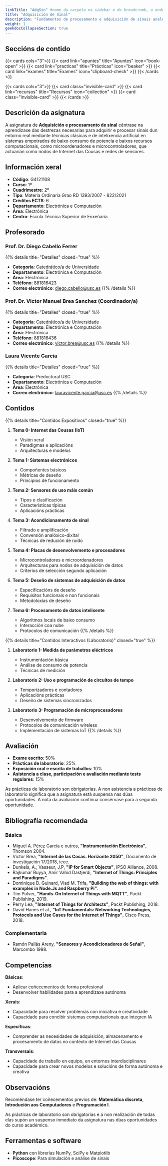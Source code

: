```yaml
---
linkTitle: "AdqSin" #nome da carpeta na sidebar e do breadcrumb, o enderezo (link) resl é o nome da carpeta de arquivos, pero ponse en minusculas automáticamente  
title: "Adquisición de Sinal"
description: "Fundamentos de procesamento e adquisición de sinais analóxicos e dixitais"
weight: 1
geekdocCollapseSection: true
---
```


## Seccións de contido

{{< cards cols="3">}}
  {{< card link="apuntes" title="Apuntes" icon="book-open" >}}
  {{< card link="practicas" title="Prácticas" icon="beaker" >}}
  {{< card link="exames" title="Exames" icon="clipboard-check" >}}
{{< /cards >}}

{{< cards cols="3">}}
  {{< card class="invisible-card" >}}
  {{< card link="recursos" title="Recursos" icon="collection" >}}
  {{< card class="invisible-card" >}}
{{< /cards >}}

## Descrición da asignatura

A asignatura de **Adquisición e procesamento de sinal** céntrase na aprendizaxe das destrezas necesarias para adquirir e procesar sinais dun entorno real mediante técnicas clásicas e de intelixencia artificial en sistemas empotrados de baixo consumo de potencia e baixos recursos computacionais, como microordenadores e microcontroladores, que actuarían como nodos de Internet das Cousas e redes de sensores.

## Información xeral

- **Código**: G4121108
- **Curso**: 1º
- **Cuadrimestre**: 2º
- **Tipo**: Materia Ordinaria Grao RD 1393/2007 - 822/2021
- **Créditos ECTS**: 6
- **Departamento**: Electrónica e Computación
- **Área**: Electrónica
- **Centro**: Escola Técnica Superior de Enxeñaría

## Profesorado

### Prof. Dr. Diego Cabello Ferrer
{{% details title="Detalles" closed="true" %}}
- **Categoría**: Catedrático/a de Universidade
- **Departamento**: Electrónica e Computación
- **Área**: Electrónica
- **Teléfono**: 881816423
- **Correo electrónico**: [diego.cabello@usc.es](mailto:diego.cabello@usc.es)
{{% /details %}}

### Prof. Dr. Victor Manuel Brea Sanchez (Coordinador/a)
{{% details title="Detalles" closed="true" %}}
- **Categoría**: Catedrático/a de Universidade
- **Departamento**: Electrónica e Computación
- **Área**: Electrónica
- **Teléfono**: 881816436
- **Correo electrónico**: [victor.brea@usc.es](mailto:victor.brea@usc.es)
{{% /details %}}

### Laura Vicente Garcia
{{% details title="Detalles" closed="true" %}}
- **Categoría**: Predoctoral USC
- **Departamento**: Electrónica e Computación
- **Área**: Electrónica
- **Correo electrónico**: [lauravicente.garcia@usc.es](mailto:lauravicente.garcia@usc.es)
{{% /details %}}

## Contidos

{{% details title="Contidos Expositivos" closed="true" %}}
1. **Tema 0: Internet das Cousas (IoT)**
   - Visión xeral
   - Paradigmas e aplicacións
   - Arquitecturas e modelos

2. **Tema 1: Sistemas electrónicos**
   - Compoñentes básicos
   - Métricas de deseño
   - Principios de funcionamento

3. **Tema 2: Sensores de uso máis común**
   - Tipos e clasificación
   - Características típicas
   - Aplicacións prácticas

4. **Tema 3: Acondicionamento de sinal**
   - Filtrado e amplificación
   - Conversión analóxico-dixital
   - Técnicas de redución de ruído

5. **Tema 4: Placas de desenvolvemento e procesadores**
   - Microcontroladores e microordenadores
   - Arquitecturas para nodos de adquisición de datos
   - Criterios de selección segundo aplicación

6. **Tema 5: Deseño de sistemas de adquisición de datos**
   - Especificacións de deseño
   - Requisitos funcionais e non funcionais
   - Metodoloxías de deseño

7. **Tema 6: Procesamento de datos intelixente**
   - Algoritmos locais de baixo consumo
   - Interacción coa nube
   - Protocolos de comunicación
{{% /details %}}


{{% details title="Contidos Interactivos (Laboratorio)" closed="true" %}}
1. **Laboratorio 1: Medida de parámetros eléctricos**
   - Instrumentación básica
   - Análise de consumo de potencia
   - Técnicas de medición

2. **Laboratorio 2: Uso e programación de circuítos de tempo**
   - Temporizadores e contadores
   - Aplicacións prácticas
   - Deseño de sistemas sincronizados

3. **Laboratorio 3: Programación de microprocesadores**
   - Desenvolvemento de firmware
   - Protocolos de comunicación wireless
   - Implementación de sistemas IoT
{{% /details %}}

## Avaliación

- **Exame escrito**: 50%
- **Prácticas de laboratorio**: 25%
- **Exposición oral e escrita de traballos**: 10%
- **Asistencia a clase, participación e avaliación mediante tests regulares**: 15%

As prácticas de laboratorio son obrigatorias. A non asistencia a prácticas de laboratorio significa que a asignatura está suspensa nas dúas oportunidades. A nota da avaliación continua consérvase para a segunda oportunidade.

## Bibliografía recomendada

### Básica

- Miguel A. Pérez García e outros, **"Instrumentación Electrónica"**, Thomson 2004.
- Víctor Brea, **"Internet de las Cosas. Horizonte 2050"**, Documento de investigación 17/2018, ieee.
- Dunkels, A.; Vasseur, J.P, **"IP for Smart Objects"**, IPSO Alliance, 2008.
- Rajkumar Buyya, Amir Vahid Dastjerdi, **"Internet of Things: Principles and Paradigms"**.
- Dominique D. Guinard, Vlad M. Trifa, **"Building the web of things: with examples in Node.Js and Raspberry Pi"**.
- Tim Pulver, **"Hands-On Internet of Things with MQTT"**, Packt Publishing, 2019.
- Perry Lea, **"Internet of Things for Architects"**, Packt Publishing, 2018.
- David Hanes et al., **"IoT Fundamentals: Networking Technologies, Protocols and Use Cases for the Internet of Things"**, Cisco Press, 2018.

### Complementaria

- Ramón Pallás Areny, **"Sensores y Acondicionadores de Señal"**, Marcombo 1998.

## Competencias

**Básicas**:
- Aplicar coñecementos de forma profesional
- Desenvolver habilidades para a aprendizaxe autónoma

**Xerais**:
- Capacidade para resolver problemas con iniciativa e creatividade
- Capacidade para concibir sistemas computacionais que integren IA

**Específicas**:
- Comprender as necesidades de adquisición, almacenamento e procesamento de datos no contexto de Internet das Cousas

**Transversais**:
- Capacidade de traballo en equipo, en entornos interdisciplinares
- Capacidade para crear novos modelos e solucións de forma autónoma e creativa

## Observacións

Recoméndase ter coñecementos previos de: **Matemática discreta**, **Introdución aos Computadores** e **Programación I**.

As prácticas de laboratorio son obrigatorias e a non realización de todas elas supón un suspenso inmediato da asignatura nas dúas oportunidades do curso académico.

## Ferramentas e software

- **Python** con librerías NumPy, SciPy e Matplotlib
- **Picoscope**: Para simulación e análise de sinais
<!-- - **Audacity**: Para análise de sinais de audio
- **NI LabVIEW**: Para prácticas de adquisición de datos -->